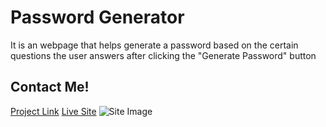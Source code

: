 # Password Generator

It is an webpage that helps generate a password based on the certain questions the user answers after clicking the "Generate Password" button

## Contact Me!

[Project Link](https://github.com/anthonynguyen-dev/password-generator)
[Live Site](https://anthonynguyen-dev.github.io/password-generator/)
![Site Image]()
